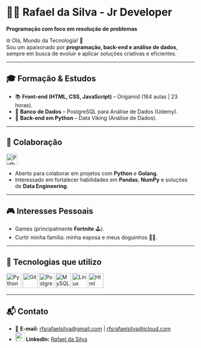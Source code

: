 # 👨‍💻 Rafael da Silva - Jr Developer  
**Programação com foco em resolução de problemas**

🌐 Olá, Mundo da Tecnologia! 👋  
Sou um apaixonado por **programação, back-end e análise de dados**, sempre em busca de evoluir e aplicar soluções criativas e eficientes.  

---

## 🎓 Formação & Estudos
- 📚 **Front-end (HTML, CSS, JavaScript)** – Origamid (164 aulas | 23 horas).  
- 🌱 **Banco de Dados** – PostgreSQL para Análise de Dados (Udemy).  
- 🐍 **Back-end em Python** – Data Viking (Análise de Dados).  

---

## 🤝 Colaboração
<img src="https://cdn.jsdelivr.net/npm/devicon@2.10.0/icons/python/python-original.svg" alt="Python" width="30" height="30"/>  

- Aberto para colaborar em projetos com **Python** e **Golang**.  
- Interessado em fortalecer habilidades em **Pandas**, **NumPy** e soluções de **Data Engineering**.  

---

## 🎮 Interesses Pessoais
- Games (principalmente **Fortnite** 🕹️).  
- Curtir minha família: minha esposa e meus doguinhos 🐶🐶.  

---

## 🚀 Tecnologias que utilizo
<p align="left">
  <img src="https://cdn.jsdelivr.net/npm/devicon@2.10.0/icons/python/python-original.svg" alt="Python" width="40" height="40"/>
  <img src="https://cdn.jsdelivr.net/npm/devicon@2.10.0/icons/git/git-original.svg" alt="Git" width="40" height="40"/>
  <img src="https://cdn.jsdelivr.net/npm/devicon@2.10.0/icons/postgresql/postgresql-original.svg" alt="PostgreSQL" width="40" height="40"/>
  <img src="https://cdn.jsdelivr.net/npm/devicon@2.10.0/icons/mysql/mysql-original.svg" alt="MySQL" width="40" height="40"/>
  <img src="https://cdn.jsdelivr.net/npm/devicon@2.10.0/icons/linux/linux-original.svg" alt="Linux" width="40" height="40"/>
  <img src="https://cdn.jsdelivr.net/npm/devicon@2.10.0/icons/html5/html5-original.svg" alt="Html" width="40" height="40"/>
</p>

---

## 📬 Contato
- 📧 **E-mail:** rfsrafaelsilva@gmail.com | rfsrafaelsilva@icloud.com  
- <img src="https://cdn1.iconfinder.com/data/icons/logotypes/32/circle-linkedin-512.png" alt="LinkedIn" width="25" height="25"/> **LinkedIn:** [Rafael da Silva](https://www.linkedin.com/in/rafael-d-62a7a81a6/)  
